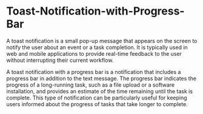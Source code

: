 # Toast-Notification-with-Progress-Bar
A toast notification is a small pop-up message that appears on the screen to notify the user about an event or a task completion. It is typically used in web and mobile applications to provide real-time feedback to the user without interrupting their current workflow.

A toast notification with a progress bar is a notification that includes a progress bar in addition to the text message. The progress bar indicates the progress of a long-running task, such as a file upload or a software installation, and provides an estimate of the time remaining until the task is complete. This type of notification can be particularly useful for keeping users informed about the progress of tasks that take longer to complete.
